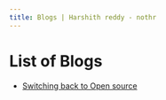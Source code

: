 ```yaml
---
title: Blogs | Harshith reddy - nothr
---
```


# List of Blogs
- [Switching back to Open source](/./blogs/switching-back-to-open-source.html)
